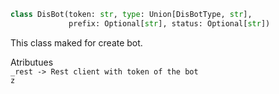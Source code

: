 ```python
class DisBot(token: str, type: Union[DisBotType, str],
             prefix: Optional[str], status: Optional[str])
```
This class maked for create bot.

Atributues\
``
_rest -> Rest client with token of the bot
``\
``
z
``